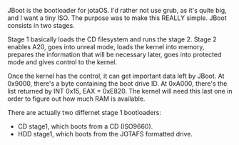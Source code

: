 JBoot is the bootloader for jotaOS.
I'd rather not use grub, as it's quite big, and I want a tiny ISO.
The purpose was to make this REALLY simple.
JBoot consists in two stages.

Stage 1 basically loads the CD filesystem and runs the stage 2.
Stage 2 enables A20, goes into unreal mode, loads the kernel into memory,
prepares the information that will be necessary later, goes into protected
mode and gives control to the kernel.

Once the kernel has the control, it can get important data left by JBoot.
At 0x9000, there's a byte containing the boot drive ID.
At 0xA000, there's the list returned by INT 0x15, EAX = 0xE820.
The kernel will need this last one in order to figure out how much RAM is available.

There are actually two differnet stage 1 bootloaders:
- CD stage1, which boots from a CD (ISO9660).
- HDD stage1, which boots from the JOTAFS formatted drive.

